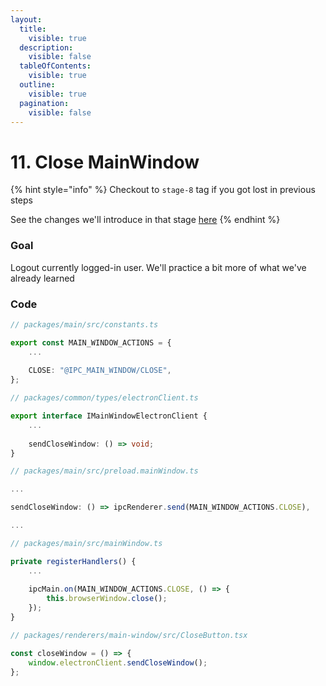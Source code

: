 ```yaml
---
layout:
  title:
    visible: true
  description:
    visible: false
  tableOfContents:
    visible: true
  outline:
    visible: true
  pagination:
    visible: false
---
```


# 11. Close MainWindow

{% hint style="info" %}
Checkout to `stage-8` tag if you got lost in previous steps

See the changes we'll introduce in that stage [here](https://github.com/piotr-chowaniec/electron-workshop/commit/39e29a8b4c20e3e9d72314c824a6d4b019316040)
{% endhint %}

### Goal

Logout currently logged-in user. We'll practice a bit more of what we've already learned

### Code

```typescript
// packages/main/src/constants.ts

export const MAIN_WINDOW_ACTIONS = {
    ...
    
    CLOSE: "@IPC_MAIN_WINDOW/CLOSE",
};
```

```typescript
// packages/common/types/electronClient.ts

export interface IMainWindowElectronClient {
    ...
    
    sendCloseWindow: () => void;
}
```

```typescript
// packages/main/src/preload.mainWindow.ts

...

sendCloseWindow: () => ipcRenderer.send(MAIN_WINDOW_ACTIONS.CLOSE),

...
```

```typescript
// packages/main/src/mainWindow.ts

private registerHandlers() {
    ...
    
    ipcMain.on(MAIN_WINDOW_ACTIONS.CLOSE, () => {
        this.browserWindow.close();
    });
}
```

```typescript
// packages/renderers/main-window/src/CloseButton.tsx

const closeWindow = () => {
    window.electronClient.sendCloseWindow();
};
```
